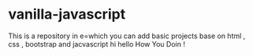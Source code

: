 # vanilla-javascript
This is a repository in e=which you can add basic projects base on html , css , bootstrap and jacvascript
hi hello
How You Doin !
